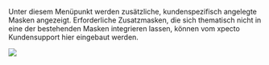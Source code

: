 Unter diesem Menüpunkt werden zusätzliche, kundenspezifisch angelegte Masken angezeigt. Erforderliche Zusatzmasken, die sich thematisch nicht in eine der bestehenden Masken integrieren lassen, können vom xpecto Kundensupport hier eingebaut werden.

![](http://xpecto.github.io/docs/img/img_1441969488732.png)